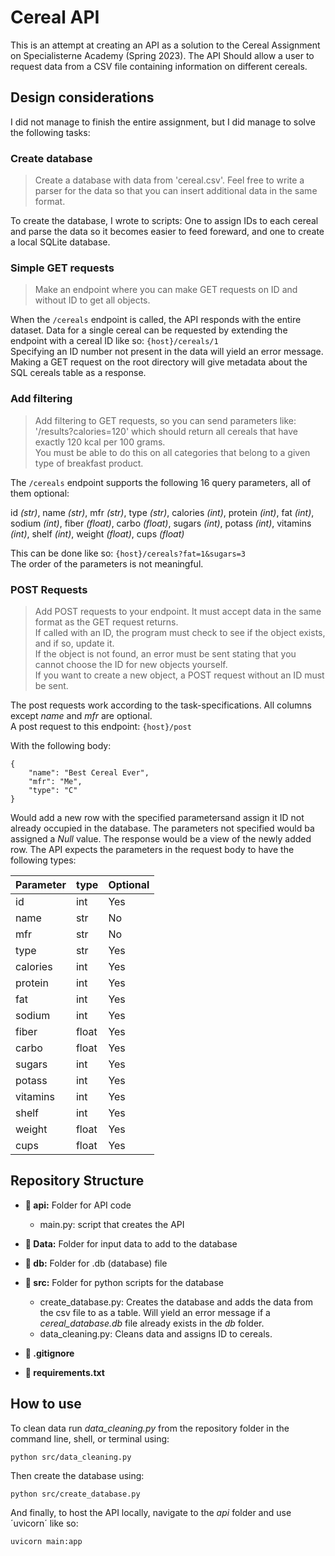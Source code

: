 # Cereal API
This is an attempt at creating an API as a solution to the Cereal Assignment on Specialisterne Academy (Spring 2023). The API Should allow a user to request data from a CSV file containing information on different cereals.

## Design considerations
I did not manage to finish the entire assignment, but I did manage to solve the following tasks: 

### Create database
> Create a database with data from 'cereal.csv'. Feel free to write a parser for the data so that you can insert additional data in the same format.

To create the database, I wrote to scripts: One to assign IDs to each cereal and parse the data so it becomes easier to feed foreward, and one to create a local SQLite database. 

### Simple GET requests
> Make an endpoint where you can make GET requests on ID and without ID to get all objects.

When the `/cereals` endpoint is called, the API responds with the entire dataset. Data for a single cereal can be requested by extending the endpoint with a cereal ID like so: `{host}/cereals/1`    
Specifying an ID number not present in the data will yield an error message.    
Making a GET request on the root directory will give metadata about the SQL cereals table as a response.  

### Add filtering
> Add filtering to GET requests, so you can send parameters like:    
'/results?calories=120' which should return all cereals that have exactly 120 kcal per 100 grams.    
You must be able to do this on all categories that belong to a given type of breakfast product.

The `/cereals` endpoint supports the following 16 query parameters, all of them optional:    

id _(str)_, name _(str)_, mfr _(str)_, type _(str)_, calories _(int)_, protein _(int)_, fat _(int)_, sodium _(int)_, fiber _(float)_, carbo _(float)_, sugars _(int)_, potass _(int)_, vitamins _(int)_, shelf _(int)_, weight _(float)_, cups _(float)_    

This can be done like so: `{host}/cereals?fat=1&sugars=3`    
The order of the parameters is not meaningful. 

### POST Requests
> Add POST requests to your endpoint. It must accept data in the same format as the GET request returns.    
If called with an ID, the program must check to see if the object exists, and if so, update it.    
If the object is not found, an error must be sent stating that you cannot choose the ID for new objects yourself.    
If you want to create a new object, a POST request without an ID must be sent.    

The post requests work according to the task-specifications. All columns except _name_ and _mfr_ are optional.       
A post request to this endpoint: `{host}/post`    

With the following body:
```
{
    "name": "Best Cereal Ever",
    "mfr": "Me",
    "type": "C"
}
```
Would add a new row with the specified parametersand assign it ID not already occupied in the database. The parameters not specified would ba assigned a _Null_ value.
The response would be a view of the newly added row. 
The API expects the parameters in the request body to have the following types:    

| Parameter | type  | Optional |
| --------- | ----- | -------- |
| id        | int   | Yes      |
| name      | str   | No       |
| mfr       | str   | No       |
| type      | str   | Yes      |
| calories  | int   | Yes      |
| protein   | int   | Yes      |
| fat       | int   | Yes      |
| sodium    | int   | Yes      | 
| fiber     | float | Yes      |   
| carbo     | float | Yes      |
| sugars    | int   | Yes      | 
| potass    | int   | Yes      | 
| vitamins  | int   | Yes      | 
| shelf     | int   | Yes      | 
| weight    | float | Yes      | 
| cups      | float | Yes      |

## Repository Structure
- __:file_folder: api:__ Folder for API code
    - main.py: script that creates the API

- __:file_folder: Data:__ Folder for input data to add to the database
- __:file_folder: db:__ Folder for .db (database) file 
- __:file_folder: src:__ Folder for python scripts for the database
    - create_database.py: Creates the database and adds the data from the csv file to as a table. Will yield an error message if a _cereal_database.db_ file already exists in the _db_ folder. 
    - data_cleaning.py: Cleans data and assigns ID to cereals.
    
- __:page_facing_up: .gitignore__
- __:page_facing_up: requirements.txt__

## How to use
To clean data run _data_cleaning.py_ from the repository folder in the command line, shell, or terminal using: 
```
python src/data_cleaning.py
```
Then create the database using:
```
python src/create_database.py
```
And finally, to host the API locally, navigate to the _api_ folder and use ´uvicorn´ like so: 
```
uvicorn main:app
```
